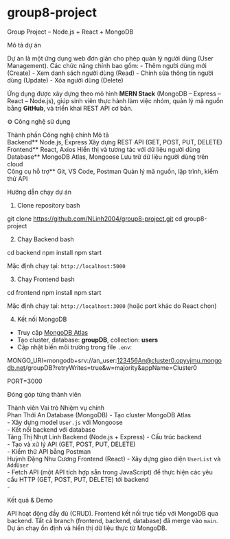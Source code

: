 # group8-project
 Group Project – Node.js + React + MongoDB

 Mô tả dự án

Dự án là một ứng dụng web đơn giản cho phép quản lý người dùng (User Management).
Các chức năng chính bao gồm:
              - Thêm người dùng mới (Create)
              - Xem danh sách người dùng (Read)
              - Chỉnh sửa thông tin người dùng (Update)
              - Xóa người dùng (Delete)

Ứng dụng được xây dựng theo mô hình **MERN Stack** (MongoDB – Express – React – Node.js), giúp sinh viên thực hành làm việc nhóm, quản lý mã nguồn bằng **GitHub**, và triển khai REST API cơ bản.

⚙️ Công nghệ sử dụng

Thành phần                Công nghệ chính              Mô tả                                        
Backend**                 Node.js, Express             Xây dựng REST API (GET, POST, PUT, DELETE)   
Frontend**                React, Axios                 Hiển thị và tương tác với dữ liệu người dùng 
Database**                MongoDB Atlas, Mongoose      Lưu trữ dữ liệu người dùng trên cloud        
Công cụ hỗ trợ**          Git, VS Code, Postman        Quản lý mã nguồn, lập trình, kiểm thử API    



 Hướng dẫn chạy dự án

 1. Clone repository
bash

git clone https://github.com/NLinh2004/group8-project.git
cd group8-project


 2. Chạy Backend
bash

cd backend
npm install
npm start


Mặc định chạy tại: `http://localhost:5000`

 3. Chạy Frontend
bash

cd frontend
npm install
npm start


Mặc định chạy tại: `http://localhost:3000` (hoặc port khác do React chọn)

 4. Kết nối MongoDB

* Truy cập [MongoDB Atlas](https://www.mongodb.com/cloud/atlas)
* Tạo cluster, database: **groupDB**, collection: **users**
* Cập nhật biến môi trường trong file `.env`:


MONGO_URI=mongodb+srv://an_user:123456An@cluster0.opyvjmu.mongodb.net/groupDB?retryWrites=true&w=majority&appName=Cluster0

PORT=3000


 Đóng góp từng thành viên

Thành viên                  Vai trò                          Nhiệm vụ chính                                                                                                               
Phan Thới An                Database (MongoDB)               - Tạo cluster MongoDB Atlas<br>- Xây dựng model `User.js` với Mongoose<br>- Kết nối backend với database                     
Tăng Thị Nhựt Linh          Backend (Node.js + Express)      - Cấu trúc backend<br>- Tạo và xử lý API (GET, POST, PUT, DELETE)<br>- Kiểm thử API bằng Postman                             
Huỳnh Đặng Nhu Cương        Frontend (React)                 - Xây dựng giao diện `UserList` và `AddUser`<br>- Fetch API (một API tích hợp sẵn trong JavaScript) để thực hiện các yêu cầu HTTP (GET, POST, PUT, DELETE) tới backend<br>-



 Kết quả & Demo

API hoạt động đầy đủ (CRUD).
Frontend kết nối trực tiếp với MongoDB qua backend.
Tất cả branch (frontend, backend, database) đã merge vào `main`.
Dự án chạy ổn định và hiển thị dữ liệu thực từ MongoDB.


